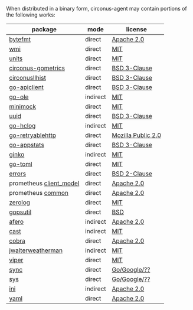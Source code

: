 When distributed in a binary form, circonus-agent may contain portions of the following works:

| package                               | mode   | license |
|---------------------------------------|--------|---------|
|[bytefmt](https://github.com/cloudfoundry/bytefmt)|direct|[Apache 2.0](https://github.com/cloudfoundry/bytefmt/blob/master/LICENSE)|
|[wmi](https://github.com/StackExchange/wmi)|direct|[MIT](https://github.com/StackExchange/wmi/blob/master/LICENSE)|
|[units](https://github.com/alecthomas/units)|direct|[MIT](https://github.com/alecthomas/units/blob/master/COPYING)|
|[circonus-gometrics](https://github.com/circonus-labs/circonus-gometrics)|direct|[BSD 3-Clause](https://github.com/circonus-labs/circonus-gometrics/blob/master/LICENSE)|
|[circonusllhist](https://github.com/circonus-labs/circonusllhist)|direct|[BSD 3-Clause](https://github.com/openhistogram/circonusllhist/blob/master/LICENSE.BSD-3-Clause)|
|[go-apiclient](https://github.com/circonus-labs/go-apiclient)|direct|[BSD 3-Clause](https://github.com/circonus-labs/go-apiclient/blob/master/LICENSE)|
|[go-ole](https://github.com/go-ole/go-ole)|indirect|[MIT](https://github.com/go-ole/go-ole/blob/master/LICENSE)|
|[minimock](https://github.com/gojuno/minimock)|direct|[MIT](https://github.com/gojuno/minimock/blob/master/LICENSE)|
|[uuid](https://github.com/google/uuid)|direct|[BSD 3-Clause](https://github.com/google/uuid/blob/master/LICENSE)|
|[go-hclog](https://github.com/hashicorp/go-hclog)|indirect|[MIT](https://github.com/hashicorp/go-hclog/blob/master/LICENSE)|
|[go-retryablehttp](https://github.com/hashicorp/go-retryablehttp)|direct|[Mozilla Public 2.0](https://github.com/hashicorp/go-retryablehttp/blob/master/LICENSE)|
|[go-appstats](https://github.com/maier/go-appstats)|direct|[BSD 3-Clause](https://github.com/maier/go-appstats/blob/master/LICENSE)|
|[ginko](https://github.com/onsi/ginkgo)|indirect|[MIT](https://github.com/onsi/ginkgo/blob/master/LICENSE)|
|[go-toml](https://github.com/pelletier/go-toml)|direct|[MIT](https://github.com/pelletier/go-toml/blob/master/LICENSE)|
|[errors](https://github.com/pkg/errors)|direct|[BSD 2-Clause](https://github.com/pkg/errors/blob/master/LICENSE)|
|prometheus [client_model](https://github.com/prometheus/client_model)|direct|[Apache 2.0](https://github.com/prometheus/client_model/blob/master/LICENSE)|
|prometheus [common](https://github.com/prometheus/common)|direct|[Apache 2.0](https://github.com/prometheus/common/blob/main/LICENSE)|
|[zerolog](https://github.com/rs/zerolog)|direct|[MIT](https://github.com/rs/zerolog/blob/master/LICENSE)|
|[gopsutil](https://github.com/shirou/gopsutil)|direct|[BSD](https://github.com/shirou/gopsutil/blob/master/LICENSE)|
|[afero](https://github.com/spf13/afero)|indirect|[Apache 2.0](https://github.com/spf13/afero/blob/master/LICENSE.txt)|
|[cast](https://github.com/spf13/cast)|indirect|[MIT](https://github.com/spf13/cast/blob/master/LICENSE)|
|[cobra](https://github.com/spf13/cobra)|direct|[Apache 2.0](https://github.com/spf13/cobra/blob/master/LICENSE.txt)|
|[jwalterweatherman](https://github.com/spf13/jwalterweatherman)|indirect|[MIT](https://github.com/spf13/jwalterweatherman/blob/master/LICENSE)|
|[viper](https://github.com/spf13/viper)|direct|[MIT](https://github.com/spf13/viper/blob/master/LICENSE)|
|[sync](https://golang.org/x/sync)|direct|[Go/Google/??](https://github.com/golang/sync/blob/master/LICENSE)|
|[sys](https://golang.org/x/sys)|direct|[Go/Google/??](https://github.com/golang/sys/blob/master/LICENSE)|
|[ini](https://gopkg.in/ini.v1)|indirect|[Apache 2.0](https://github.com/go-ini/ini/blob/v1.62.0/LICENSE)|
|[yaml](https://github.com/go-yaml/yaml)|direct|[Apache 2.0](https://github.com/go-yaml/yaml/blob/v2/LICENSE)|

